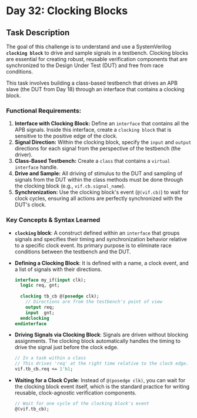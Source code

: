 # Day 32: Clocking Blocks

## Task Description

The goal of this challenge is to understand and use a SystemVerilog **`clocking block`** to drive and sample signals in a testbench. Clocking blocks are essential for creating robust, reusable verification components that are synchronized to the Design Under Test (DUT) and free from race conditions.

This task involves building a class-based testbench that drives an APB slave (the DUT from Day 18) through an interface that contains a clocking block.

### Functional Requirements:

1.  **Interface with Clocking Block:** Define an `interface` that contains all the APB signals. Inside this interface, create a `clocking block` that is sensitive to the positive edge of the clock.
2.  **Signal Direction:** Within the clocking block, specify the `input` and `output` directions for each signal from the perspective of the testbench (the driver).
3.  **Class-Based Testbench:** Create a `class` that contains a `virtual interface` handle.
4.  **Drive and Sample:** All driving of stimulus to the DUT and sampling of signals from the DUT within the class methods must be done through the clocking block (e.g., `vif.cb.signal_name`).
5.  **Synchronization:** Use the clocking block's event (`@(vif.cb)`) to wait for clock cycles, ensuring all actions are perfectly synchronized with the DUT's clock.

### Key Concepts & Syntax Learned

* **`clocking` block**: A construct defined within an `interface` that groups signals and specifies their timing and synchronization behavior relative to a specific clock event. Its primary purpose is to eliminate race conditions between the testbench and the DUT.

* **Defining a Clocking Block**: It is defined with a name, a clock event, and a list of signals with their directions.
    ```systemverilog
    interface my_if(input clk);
      logic req, gnt;
      
      clocking tb_cb @(posedge clk);
        // Directions are from the testbench's point of view
        output req;
        input  gnt;
      endclocking
    endinterface
    ```

* **Driving Signals via Clocking Block**: Signals are driven without blocking assignments. The clocking block automatically handles the timing to drive the signal just before the clock edge.
    ```systemverilog
    // In a task within a class
    // This drives 'req' at the right time relative to the clock edge.
    vif.tb_cb.req <= 1'b1; 
    ```

* **Waiting for a Clock Cycle**: Instead of `@(posedge clk)`, you can wait for the clocking block event itself, which is the standard practice for writing reusable, clock-agnostic verification components.
    ```systemverilog
    // Wait for one cycle of the clocking block's event
    @(vif.tb_cb);
    
